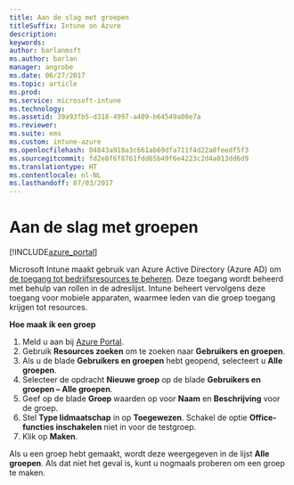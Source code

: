 ```yaml
---
title: Aan de slag met groepen
titleSuffix: Intune on Azure
description: 
keywords: 
author: barlanmsft
ms.author: barlan
manager: angrobe
ms.date: 06/27/2017
ms.topic: article
ms.prod: 
ms.service: microsoft-intune
ms.technology: 
ms.assetid: 39a93fb5-d318-4997-a409-b64549a00e7a
ms.reviewer: 
ms.suite: ems
ms.custom: intune-azure
ms.openlocfilehash: 04843a918a3c661ab69dfa711f4d22a8feedf5f3
ms.sourcegitcommit: fd2e8f6f8761fdd65b49f6e4223c2d4a013dd6d9
ms.translationtype: HT
ms.contentlocale: nl-NL
ms.lasthandoff: 07/03/2017
---
```

# <a name="get-started-with-groups"></a>Aan de slag met groepen

[!INCLUDE[azure_portal](./includes/azure_portal.md)]

[](./media/generic-users-groups.png)

Microsoft Intune maakt gebruik van Azure Active Directory (Azure AD) om [de toegang tot bedrijfsresources te beheren](https://docs.microsoft.com/azure/active-directory/active-directory-manage-groups). Deze toegang wordt beheerd met behulp van rollen in de adreslijst. Intune beheert vervolgens deze toegang voor mobiele apparaten, waarmee leden van die groep toegang krijgen tot resources.

__Hoe maak ik een groep__

1. Meld u aan bij [Azure Portal](https://portal.azure.com).
2. Gebruik **Resources zoeken** om te zoeken naar **Gebruikers en groepen**.
3. Als u de blade **Gebruikers en groepen** hebt geopend, selecteert u **Alle groepen**.
4. Selecteer de opdracht **Nieuwe groep** op de blade **Gebruikers en groepen – Alle groepen**.
5. Geef op de blade **Groep** waarden op voor **Naam** en **Beschrijving** voor de groep.
6. Stel **Type lidmaatschap** in op **Toegewezen**. Schakel de optie **Office-functies inschakelen** niet in voor de testgroep.
7. Klik op **Maken**.

Als u een groep hebt gemaakt, wordt deze weergegeven in de lijst **Alle groepen**. Als dat niet het geval is, kunt u nogmaals proberen om een groep te maken.
